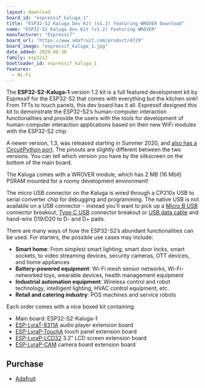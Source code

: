 ```yaml
---
layout: download
board_id: "espressif_kaluga_1"
title: "ESP32-S2 Kaluga Dev Kit (v1.2) featuring WROVER Download"
name: "ESP32-S2 Kaluga Dev Kit (v1.2) featuring WROVER"
manufacturer: "Espressif"
board_url: "https://www.adafruit.com/product/4729"
board_image: "espressif_kaluga_1.jpg"
date_added: 2020-08-30
family: esp32s2
bootloader_id: espressif_kaluga_1
features:
  - Wi-Fi
---
```


The **ESP32-S2-Kaluga-1** version 1.2 kit is a full featured development kit by Espressif for the ESP32-S2 that comes with everything but the kitchen sink! From TFTs to touch panels, this dev board has it all. Espressif designed this kit to demonstrate the ESP32-S2’s human-computer interaction functionalities and provide the users with the tools for development of human-computer interaction applications based on their new WiFi modules with the ESP32-S2 chip

A newer version, 1.3, was released starting in Summer 2020, and [also has a CircuitPython port](/board/espressif_kaluga_1.3/).  The pinouts are slightly different between the two versions.  You can tell which version you have by the silkscreen on the bottom of the main board.

The Kaluga comes with a WROVER module, which has 2 MB (16 Mbit) PSRAM mounted for a roomy development environment!

The micro USB connector on the Kaluga is wired through a CP210x USB to serial converter chip for debugging and programming. The native USB is not available on a USB connector - instead you'll want to pick up a [Micro B USB](https://www.adafruit.com/product/1833) connector breakout, [Type C USB](https://www.adafruit.com/product/4090) connector breakout or [USB data cable](https://www.adafruit.com/product/4448) and hand-wire D19/D20 to D- and D+ pads.

There are many ways of how the ESP32-S2’s abundant functionalities can be used. For starters, the possible use cases may include:

 - **Smart home**: From simplest smart lighting, smart door locks, smart sockets, to video streaming devices, security cameras, OTT devices, and home appliances
 - **Battery-powered equipment**: Wi-Fi mesh sensor networks, Wi-Fi-networked toys, wearable devices, health management equipment
 - **Industrial automation equipment**: Wireless control and robot technology, intelligent lighting, HVAC control equipment, etc.
 - **Retail and catering industry**: POS machines and service robots

Each order comes with a nice boxed kit containing:
 - Main board: ESP32-S2-Kaluga-1
 - [ESP-LyraT-8311A](https://docs.espressif.com/projects/esp-idf/en/latest/esp32s2/hw-reference/esp32s2/user-guide-esp-lyrat-8311a_v1.2.html) audio player extension board
 - [ESP-LyraP-TouchA](https://docs.espressif.com/projects/esp-idf/en/latest/esp32s2/hw-reference/esp32s2/user-guide-esp-lyrap-toucha-v1.1.html) touch panel extension board
 - [ESP-LyraP-LCD32](https://docs.espressif.com/projects/esp-idf/en/latest/esp32s2/hw-reference/esp32s2/user-guide-esp-lyrap-lcd32-v1.1.html) 3.2” LCD screen extension board
 - [ESP-LyraP-CAM](https://docs.espressif.com/projects/esp-idf/en/latest/esp32s2/hw-reference/esp32s2/user-guide-esp-lyrap-cam-v1.0.html) camera board extension board

## Purchase

* [Adafruit](https://www.adafruit.com/product/4729)
